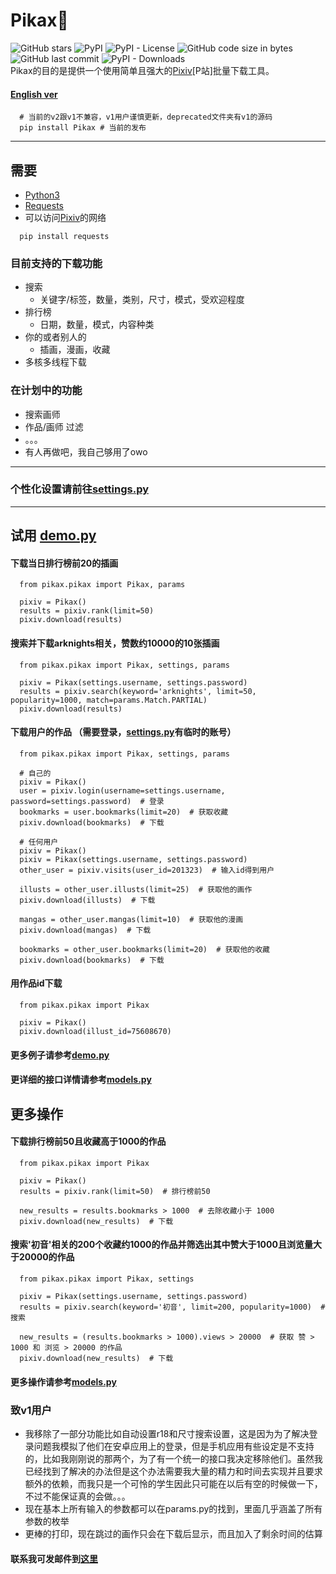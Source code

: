 # Pikax:unicorn:
![GitHub stars](https://img.shields.io/github/stars/Redcxx/pikax?color=000&style=flat-square) ![PyPI](https://img.shields.io/pypi/v/pikax?color=000&style=flat-square) ![PyPI - License](https://img.shields.io/pypi/l/pikax?color=000&style=flat-square) ![GitHub code size in bytes](https://img.shields.io/github/languages/code-size/Redcxx/pikax?color=000&style=flat-square) ![GitHub last commit](https://img.shields.io/github/last-commit/Redcxx/pikax?color=000&style=flat-square) ![PyPI - Downloads](https://img.shields.io/pypi/dw/pikax?color=000&style=flat-square) <br>
Pikax的目的是提供一个使用简单且强大的[Pixiv](https://www.pixiv.net/)\[P站\]批量下载工具。
#### [English ver](https://github.com/Redcxx/Pixiv-Crawler/blob/master/README.en.md)

````
  # 当前的v2跟v1不兼容，v1用户谨慎更新，deprecated文件夹有v1的源码
  pip install Pikax # 当前的发布
````
---
## 需要
- [Python3](https://www.python.org/downloads/)
- [Requests](https://2.python-requests.org/en/master/)
- 可以访问[Pixiv](https://www.pixiv.net/)的网络
```
  pip install requests
```
### 目前支持的下载功能
- 搜索
  - 关键字/标签，数量，类别，尺寸，模式，受欢迎程度
- 排行榜
  - 日期，数量，模式，内容种类
- 你的或者别人的
  - 插画，漫画，收藏
- 多核多线程下载

### 在计划中的功能
- 搜索画师
- 作品/画师 过滤
- 。。。
- 有人再做吧，我自己够用了owo
---
### 个性化设置请前往[settings.py](https://github.com/Redcxx/Pixiv-Crawler/blob/master/pikax/settings.py)
---
## 试用 [demo.py](https://github.com/Redcxx/Pixiv-Crawler/blob/master/demo.py)
#### 下载当日排行榜前20的插画
````
  from pikax.pikax import Pikax, params

  pixiv = Pikax()
  results = pixiv.rank(limit=50)
  pixiv.download(results)
````
#### 搜索并下载arknights相关，赞数约10000的10张插画
````
  from pikax.pikax import Pikax, settings, params

  pixiv = Pikax(settings.username, settings.password)
  results = pixiv.search(keyword='arknights', limit=50, popularity=1000, match=params.Match.PARTIAL)
  pixiv.download(results)
````
#### 下载用户的作品 （需要登录，[settings.py](https://github.com/Redcxx/Pixiv-Crawler/blob/master/pikax/settings.py)有临时的账号）
````
  from pikax.pikax import Pikax, settings, params

  # 自己的
  pixiv = Pikax()
  user = pixiv.login(username=settings.username, password=settings.password)  # 登录
  bookmarks = user.bookmarks(limit=20)  # 获取收藏
  pixiv.download(bookmarks)  # 下载

  # 任何用户
  pixiv = Pikax()
  pixiv = Pikax(settings.username, settings.password)
  other_user = pixiv.visits(user_id=201323)  # 输入id得到用户

  illusts = other_user.illusts(limit=25)  # 获取他的画作
  pixiv.download(illusts)  # 下载

  mangas = other_user.mangas(limit=10)  # 获取他的漫画
  pixiv.download(mangas)  # 下载

  bookmarks = other_user.bookmarks(limit=20)  # 获取他的收藏
  pixiv.download(bookmarks)  # 下载
````

#### 用作品id下载
````
  from pikax.pikax import Pikax

  pixiv = Pikax()
  pixiv.download(illust_id=75608670)
````
#### 更多例子请参考[demo.py](https://github.com/Redcxx/Pixiv-Crawler/blob/master/demo.py)
#### 更详细的接口详情请参考[models.py](https://github.com/Redcxx/Pikax/blob/master/pikax/models.py)

## 更多操作
#### 下载排行榜前50且收藏高于1000的作品
````
  from pikax.pikax import Pikax

  pixiv = Pikax()
  results = pixiv.rank(limit=50)  # 排行榜前50

  new_results = results.bookmarks > 1000  # 去除收藏小于 1000
  pixiv.download(new_results)  # 下载
````

#### 搜索'初音'相关的200个收藏约1000的作品并筛选出其中赞大于1000且浏览量大于20000的作品
````
  from pikax.pikax import Pikax, settings

  pixiv = Pikax(settings.username, settings.password)
  results = pixiv.search(keyword='初音', limit=200, popularity=1000)  # 搜索

  new_results = (results.bookmarks > 1000).views > 20000  # 获取 赞 > 1000 和 浏览 > 20000 的作品
  pixiv.download(new_results)  # 下载
````
#### 更多操作请参考[models.py](https://github.com/Redcxx/Pikax/blob/master/pikax/models.py)
### 致v1用户
 - 我移除了一部分功能比如自动设置r18和尺寸搜索设置，这是因为为了解决登录问题我模拟了他们在安卓应用上的登录，但是手机应用有些设定是不支持的，比如我刚刚说的那两个，为了有一个统一的接口我决定移除他们。虽然我已经找到了解决的办法但是这个办法需要我大量的精力和时间去实现并且要求额外的依赖，而我只是一个可怜的学生因此只可能在以后有空的时候做一下，不过不能保证真的会做。。。
 - 现在基本上所有输入的参数都可以在params.py的找到，里面几乎涵盖了所有参数的枚举
 - 更棒的打印，现在跳过的画作只会在下载后显示，而且加入了剩余时间的估算
 
 #### 联系我可发邮件到[这里](mailto:weilue.luo@student.manchester.ac.uk)
